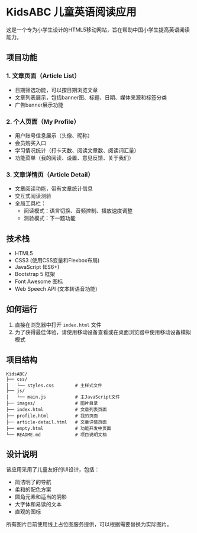 # KidsABC 儿童英语阅读应用

这是一个专为小学生设计的HTML5移动网站，旨在帮助中国小学生提高英语阅读能力。

## 项目功能

### 1. 文章页面（Article List）
- 日期筛选功能，可以按日期浏览文章
- 文章列表展示，包括banner图、标题、日期、媒体来源和标签分类
- 广告banner展示功能

### 2. 个人页面（My Profile）
- 用户账号信息展示（头像、昵称）
- 会员购买入口
- 学习情况统计（打卡天数、阅读文章数、阅读词汇量）
- 功能菜单（我的阅读、设置、意见反馈、关于我们）

### 3. 文章详情页（Article Detail）
- 文章阅读功能，带有文章统计信息
- 交互式阅读测验
- 全局工具栏：
  - 阅读模式：语言切换、音频控制、播放速度调整
  - 测验模式：下一题功能

## 技术栈

- HTML5
- CSS3 (使用CSS变量和Flexbox布局)
- JavaScript (ES6+)
- Bootstrap 5 框架
- Font Awesome 图标
- Web Speech API (文本转语音功能)

## 如何运行

1. 直接在浏览器中打开 `index.html` 文件
2. 为了获得最佳体验，请使用移动设备查看或在桌面浏览器中使用移动设备模拟模式

## 项目结构

```
KidsABC/
├── css/
│   └── styles.css        # 主样式文件
├── js/
│   └── main.js           # 主JavaScript文件
├── images/               # 图片目录
├── index.html            # 文章列表页面
├── profile.html          # 我的页面
├── article-detail.html   # 文章详情页面
├── empty.html            # 功能开发中页面
└── README.md             # 项目说明文档
```

## 设计说明

该应用采用了儿童友好的UI设计，包括：
- 简洁明了的导航
- 柔和的配色方案
- 圆角元素和适当的阴影
- 大字体和易读的文本
- 直观的图标

所有图片目前使用线上占位图服务提供，可以根据需要替换为实际图片。

